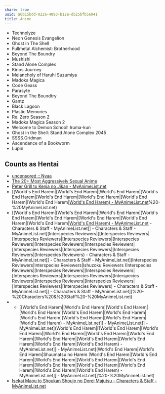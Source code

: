 ```yaml
---
share: true
uuid: a0b15bdd-022a-4893-b12a-db25bfb5e041
title: Anime
---
```

* Technolyze
* Neon Genesis Evangelion
* Ghost in The Shell
* Fullmetal Alchemist: Brotherhood
* Beyond The Boundry
* Mushishi
* Stand Alone Complex
* Kinos Journey
* Melancholy of Haruhi Suzumiya
* Madoka Magica
* Code Geass
*  Parasyte
* Beyond The Boundtry
* Gantz
* Black Lagoon
* Plastic Memories
*  Re. Zero Season 2
*  Madoka Magica Season 2
*  Welcome to Demon School! Iruma-kun
*  Ghost in the Shell: Stand Alone Complex 2045
*  SSSS.Gridman
*  Ascendance of a Bookworm
*  Lupin

## Counts as Hentai

* [uncensored :: Nyaa](https://nyaa.si/?f=0&c=0_0&q=uncensored)
* [The 20+ Most Aggressively Sexual Anime](https://www.ranker.com/list/super-raunchy-anime/jonah-dorrance?ref=collections_page)
* [Peter Grill to Kenja no Jikan - MyAnimeList.net](https://myanimelist.net/anime/40436/Peter_Grill_to_Kenja_no_Jikan)
* [[World's End Harem|[World's End Harem|[World's End Harem|[World's End Harem|[World's End Harem|[World's End Harem|[World's End Harem|[World's End Harem|[World's End Harem) - MyAnimeList.net](/undefined)%20-%20MyAnimeList.net)
* [[World's End Harem|[World's End Harem|[World's End Harem|[World's End Harem|[World's End Harem|[World's End Harem|[World's End Harem|[World's End Harem|[World's End Harem) - MyAnimeList.net](/undefined) - Characters & Staff - MyAnimeList.net]] - Characters & Staff - MyAnimeList.net](Interspecies Reviewers|[[Interspecies Reviewers|[Interspecies Reviewers|[Interspecies Reviewers|[Interspecies Reviewers|[Interspecies Reviewers|[Interspecies Reviewers|[Interspecies Reviewers|[Interspecies Reviewers|[Interspecies Reviewers|[Interspecies Reviewers) - Characters & Staff - MyAnimeList.net]] - Characters & Staff - MyAnimeList.net](Interspecies Reviewers|Interspecies Reviewers|Ishuzoku Reviewers (Interspecies Reviewers|[Interspecies Reviewers|[Interspecies Reviewers|[Interspecies Reviewers|[Interspecies Reviewers|[Interspecies Reviewers|[Interspecies Reviewers|[Interspecies Reviewers|[Interspecies Reviewers|[Interspecies Reviewers) - Characters & Staff - MyAnimeList.net]] - Characters & Staff - MyAnimeList.net]]%20-%20Characters%20&%20Staff%20-%20MyAnimeList.net)
* * [[World's End Harem|[World's End Harem|[World's End Harem|[World's End Harem|[World's End Harem|[World's End Harem|[World's End Harem|[World's End Harem|[World's End Harem|[World's End Harem) - MyAnimeList.net]] - MyAnimeList.net]] - MyAnimeList.net](World's End Harem|[[World's End Harem|[World's End Harem|[World's End Harem|[World's End Harem|[World's End Harem|[World's End Harem|[World's End Harem|[World's End Harem|[World's End Harem|[World's End Harem) - MyAnimeList.net]] - MyAnimeList.net](World's End Harem|World's End Harem|Shuumatsu no Harem (World's End Harem|[World's End Harem|[World's End Harem|[World's End Harem|[World's End Harem|[World's End Harem|[World's End Harem|[World's End Harem|[World's End Harem|[World's End Harem) - MyAnimeList.net]] - MyAnimeList.net]]%20-%20MyAnimeList.net)
* [Isekai Maou to Shoukan Shoujo no Dorei Majutsu - Characters & Staff - MyAnimeList.net](https://myanimelist.net/anime/37210/Isekai_Maou_to_Shoukan_Shoujo_no_Dorei_Majutsu/characters)